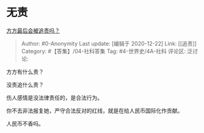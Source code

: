 # 无责
[方方最后会被追责吗？](https://www.zhihu.com/question/386269507/answer/1148869337)

> Author: #0-Anonymity
> Last update: [编辑于 2020-12-22]
> Link: [[追责]]
> Category: #【答集】/04-社科答集
> Tag: #4-世界史/4A-社科
> 评论区:
> 泛讨论:

方方有什么责？

没责追什么责？

伤人感情是没法律责任的，是合法行为。

你不去非法报复她，严守合法反对的红线，就是在给人民币国际化作贡献。

人民币不香吗。
